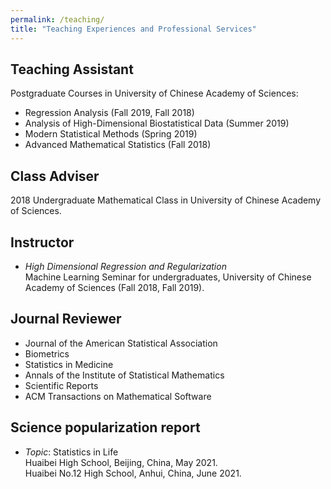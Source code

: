 ```yaml
---
permalink: /teaching/
title: "Teaching Experiences and Professional Services"
---
```


## Teaching Assistant
  Postgraduate Courses in University of Chinese Academy of Sciences:  
- Regression Analysis (Fall 2019, Fall 2018)
- Analysis of High-Dimensional Biostatistical Data (Summer 2019) 
- Modern Statistical Methods (Spring 2019)  
- Advanced Mathematical Statistics (Fall 2018)

## Class Adviser
2018 Undergraduate Mathematical Class in University of Chinese Academy of Sciences.

## Instructor
- *High Dimensional Regression and Regularization*  
Machine Learning Seminar for undergraduates, University of Chinese Academy of Sciences (Fall 2018, Fall 2019).  

## Journal Reviewer
- Journal of the American Statistical Association
- Biometrics
- Statistics in Medicine
- Annals of the Institute of Statistical Mathematics
- Scientific Reports
- ACM Transactions on Mathematical Software


## Science popularization report
- *Topic*: Statistics in Life  
Huaibei High School, Beijing, China, May 2021.  
Huaibei No.12 High School, Anhui, China, June 2021.  



